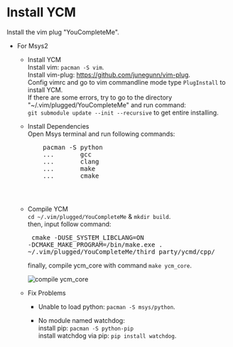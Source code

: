 # Install YCM
Install the vim plug "YouCompleteMe".
*   For Msys2
    *   Install YCM  
            Install vim: ```pacman -S vim```.  
            Install vim-plug: https://github.com/junegunn/vim-plug.   
            Config vimrc and go to vim commandline mode type ```PlugInstall``` to install YCM.  
            If there are some errors, try to go to the directory "~/.vim/plugged/YouCompleteMe" and run command:  
            ```git submodule update --init --recursive``` to get entire installing.  
            
    *   Install Dependencies  
        Open Msys terminal and run following commands:  
        <pre>
            pacman -S python
            ...       gcc
            ...       clang
            ...       make
            ...       cmake
        <pre>
            
    *   Compile YCM  
            ```cd ~/.vim/plugged/YouCompleteMe``` & ```mkdir build```.  
            then, input follow command:
            <pre>
               cmake -DUSE_SYSTEM_LIBCLANG=ON -DCMAKE_MAKE_PROGRAM=/bin/make.exe . ~/.vim/plugged/YouCompleteMe/third_party/ycmd/cpp/
            </pre>
            finally, compile ycm_core with command ```make ycm_core```.
            
        ![compile ycm_core](https://github.com/Jokia/install_YCM/blob/main/raw/msys2_ycm.png)
            
    *   Fix Problems  
        *    Unable to load python: ```pacman -S msys/python```.
        
        *    No module named watchdog:  
            install pip: ```pacman -S python-pip```  
            install watchdog via pip: ```pip install watchdog```.  
